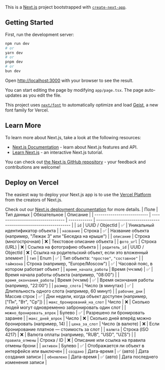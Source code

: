 This is a [Next.js](https://nextjs.org) project bootstrapped with [`create-next-app`](https://nextjs.org/docs/app/api-reference/cli/create-next-app).

## Getting Started

First, run the development server:

```bash
npm run dev
# or
yarn dev
# or
pnpm dev
# or
bun dev
```

Open [http://localhost:3000](http://localhost:3000) with your browser to see the result.

You can start editing the page by modifying `app/page.tsx`. The page auto-updates as you edit the file.

This project uses [`next/font`](https://nextjs.org/docs/app/building-your-application/optimizing/fonts) to automatically optimize and load [Geist](https://vercel.com/font), a new font family for Vercel.

## Learn More

To learn more about Next.js, take a look at the following resources:

- [Next.js Documentation](https://nextjs.org/docs) - learn about Next.js features and API.
- [Learn Next.js](https://nextjs.org/learn) - an interactive Next.js tutorial.

You can check out [the Next.js GitHub repository](https://github.com/vercel/next.js) - your feedback and contributions are welcome!

## Deploy on Vercel

The easiest way to deploy your Next.js app is to use the [Vercel Platform](https://vercel.com/new?utm_medium=default-template&filter=next.js&utm_source=create-next-app&utm_campaign=create-next-app-readme) from the creators of Next.js.

Check out our [Next.js deployment documentation](https://nextjs.org/docs/app/building-your-application/deploying) for more details.
| Поле                        | Тип данных                         | Обязательное | Описание                                                          |
| --------------------------- | ---------------------------------- | ------------ | ----------------------------------------------------------------- |
| `id`                        | UUID / ObjectId                    | ✅            | Уникальный идентификатор объекта                                  |
| `название`                  | Строка                             | ✅            | Название объекта (например, "Лежак 3" или "Беседка на крыше")     |
| `описание`                  | Строка (многострочная)             | ❌            | Текстовое описание объекта                                        |
| `фото_url`                  | Строка (URL)                       | ❌            | Ссылка на фотографию объекта                                      |
| `родитель_id`               | UUID / ObjectId                    | ❌            | Ссылка на родительский объект, если это вложенный элемент         |
| `тип`                       | Enum                               | ✅            | Тип объекта: `"простое"`, `"составное"`                           |
| `таймзона`                  | Строка (например, "Europe/Moscow") | ✅            | Часовой пояс, в котором работает объект                           |
| `время_начала_работы`       | Время (чч:мм)                      | ✅            | Время начала работы объекта (например, "08:00")                   |
| `время_окончания_работы`    | Время (чч:мм)                      | ✅            | Время окончания работы (например, "22:00")                        |
| `размер_слота`              | Число (в минутах)                  | ✅            | Длительность одного слота (например, 60 минут)                    |
| `рабочие_дни`               | Массив строк                       | ✅            | Дни недели, когда объект доступен (например, \["Пн", "Вт", "Ср"]) |
| `макс_бронирований_на_слот` | Число                              | ❌            | Сколько людей могут одновременно забронировать один слот          |
| `можно_бронировать_впрок`   | Булево                             | ✅            | Разрешено ли бронировать заранее                                  |
| `макс_дней_впрок`           | Число                              | ❌            | Сколько дней вперёд можно бронировать (например, 14)              |
| `цена_за_слот`              | Число (в валюте)                   | ❌            | Если бронирование платное — стоимость за слот                     |
| `валюта`                    | Строка (ISO 4217)                  | ❌            | Валюта оплаты (например, "RUB", "USD", "UZS")                     |
| `правила_отмены`            | Строка / ID                        | ❌            | Описание или ссылка на правила отмены брони                       |
| `активен`                   | Булево                             | ✅            | Отображается ли объект в интерфейсе или выключен                  |
| `создано`                   | Дата-время                         | ✅ (авто)     | Дата создания записи                                              |
| `обновлено`                 | Дата-время                         | ✅ (авто)     | Дата последнего изменения записи                                  |

